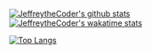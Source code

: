 [![JeffreytheCoder's github stats](https://github-readme-stats.vercel.app/api?username=jeffreythecoder&count_private=true&show_icons=true&theme=gradient&hide=issues&include_all_commits=true)](https://github.com/anuraghazra/github-readme-stats)
<br />
[![JeffreytheCoder's wakatime stats](https://github-readme-stats.vercel.app/api/wakatime?username=JeffreytheCoder)](https://github.com/anuraghazra/github-readme-stats)
<br />
<!-- ![JeffreytheCoder's GitHub Stats](https://github-readme-stats.vercel.app/api/wakatime?username=jeffreythecoder&layout=compact&custom_title=Yearly%20Development%20Breakdown&hide_border=true)
<br /> -->
[![Top Langs](https://github-readme-stats.vercel.app/api/top-langs/?username=JeffreytheCoder&layout=compact&langs_count=8&hide=css,c)](https://github.com/anuraghazra/github-readme-stats)
